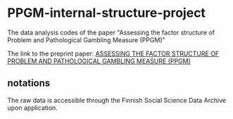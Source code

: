 # PPGM-internal-structure-project
The data analysis codes of the paper "Assessing the factor structure of Problem and Pathological Gambling Measure (PPGM)"

The link to the preprint paper: [ASSESSING THE FACTOR STRUCTURE OF PROBLEM AND PATHOLOGICAL GAMBLING MEASURE (PPGM)](https://doi.org/10.31234/osf.io/hxupw)

## notations
The raw data is accessible through the Finnish Social Science Data Archive upon application. 
